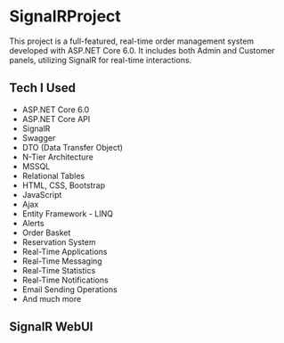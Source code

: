 # SignalRProject

This project is a full-featured, real-time order management system developed with ASP.NET Core 6.0. It includes both Admin and Customer panels, utilizing SignalR for real-time interactions.

## Tech I Used

- ASP.NET Core 6.0
- ASP.NET Core API
- SignalR
- Swagger
- DTO (Data Transfer Object)
- N-Tier Architecture
- MSSQL
- Relational Tables
- HTML, CSS, Bootstrap
- JavaScript
- Ajax
- Entity Framework - LINQ
- Alerts
- Order Basket
- Reservation System
- Real-Time Applications
- Real-Time Messaging
- Real-Time Statistics
- Real-Time Notifications
- Email Sending Operations
- And much more

## SignalR WebUI
